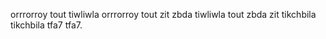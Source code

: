 orrrorroy tout tiwliwla orrrorroy tout zit zbda tiwliwla tout zbda zit tikchbila tikchbila tfa7 tfa7.